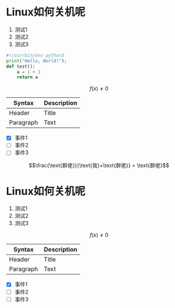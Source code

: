 # Linux如何关机呢
1. 测试1  
2. 测试2  
3. 测试3  

```python
#!/usr/bin/env python3
print("Hello, World!");
def test():
    a = 1 + 1
    return a
```

$$f(x) \ne 0$$  

| Syntax      | Description |
| ----------- | ----------- |
| Header      | Title       |
| Paragraph   | Text        |

- [x] 事件1  
- [ ] 事件2  
- [ ] 事件3  

$$\frac{\text{群佬}}{\text{我}+\text{群佬}} = \text{群佬}$$
# Linux如何关机呢
1. 测试1  
2. 测试2  
3. 测试3  

$$f(x) \ne 0$$  

| Syntax      | Description |
| ----------- | ----------- |
| Header      | Title       |
| Paragraph   | Text        |

- [x] 事件1  
- [ ] 事件2  
- [ ] 事件3
